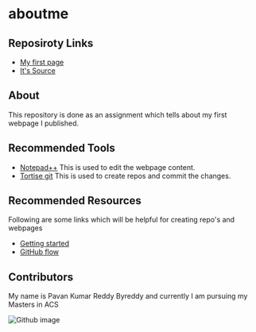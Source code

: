 # aboutme

## Reposiroty Links

- [My first page](https://redhug.github.io/working-with-markdown)
- [It's Source](https://github.com/redhug/working-with-markdown)

## About

This repository is done as an assignment which tells about my first webpage I published.

## Recommended Tools

- [Notepad++](https://notepad-plus-plus.org/download/v7.6.2.html) This is used to edit the webpage content.
- [Tortise git](https://tortoisegit.org/download) This is used to create repos and commit the changes.

## Recommended Resources

Following are some links which will be helpful for creating repo's and webpages

- [Getting started](https://guides.github.com/features/pages/)
- [GitHub flow](https://guides.github.com/introduction/flow/)

## Contributors

My name is Pavan Kumar Reddy Byreddy and currently I am pursuing my Masters in ACS

![Github image](https://blog.appcanary.com/images/appcanary-joins-github-white2.png)
